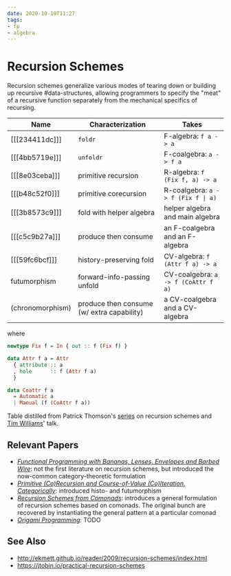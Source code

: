 ```yaml
---
date: 2020-10-19T11:27
tags:
- fp
- algebra
---
```


# Recursion Schemes

Recursion schemes generalize various modes of tearing down or building up
recursive #data-structures, allowing programmers to specify the "meat" of a
recursive function separately from the mechanical specifics of recursing.

| Name | Characterization | Takes
|------|------------------|------
| [[[234411dc]]] | `foldr` | F-algebra: `f a -> a`
| [[[4bb5719e]]] | `unfoldr` | F-coalgebra: `a -> f a`
| [[[8e03ceba]]] | primitive recursion | R-algebra: `f (Fix f, a) -> a`
| [[[b48c52f0]]] | primitive corecursion | R-coalgebra: `a -> f (Fix f \| a)`
| [[[3b8573c9]]] | fold with helper algebra | helper algebra and main algebra
| [[[c5c9b27a]]] | produce then consume | an F-coalgebra and an F-algebra
| [[[59fc6bcf]]] | history-preserving fold | CV-algebra: `f (Attr f a) -> a`
| futumorphism | forward-info-passing unfold | CV-coalgebra: `a -> f (CoAttr f a)`
| (chronomorphism) | produce then consume (w/ extra capability) | a CV-coalgebra and a CV-algebra

where

```haskell
newtype Fix f = In { out :: f (Fix f) }

data Attr f a = Attr
  { attribute :: a
  , hole      :: f (Attr f a)
  }

data Coattr f a
  = Automatic a
  | Manual (f (CoAttr f a))
```

Table distilled from Patrick Thomson's [series] on recursion schemes and [Tim
Williams]' talk.

[series]: https://blog.sumtypeofway.com/posts/recursion-schemes-part-6.html
[Tim Williams]: https://www.youtube.com/watch?v=Zw9KeP3OzpU

## Relevant Papers

- [_Functional Programming with Bananas, Lenses, Envelopes and Barbed
    Wire_][fp]: not the first literature on recursion schemes, but introduced
    the now-common category-theoretic formulation
- [_Primitive (Co)Recursion and Course-of-Value (Co)Iteration,
    Categorically_][corecursion]: introduced histo- and futumorphism
- [_Recursion Schemes from Comonads_][comonad]: introduces a general
    formulation of recursion schemes based on comonads. The original bunch are
    recovered by instantiating the general pattern at a particular comonad
- [_Origami Programming_][origami]: TODO

[fp]: https://ris.utwente.nl/ws/portalfiles/portal/6142047/db-utwente-40501F46.pdf
[corecursion]: https://www.researchgate.net/publication/2237199_Primitive_CoRecursion_and_Course-of-Value_CoIteration_Categorically
[comonad]: https://www.researchgate.net/publication/220673192_Recursion_Schemes_from_Comonads
[origami]: https://www.cs.ox.ac.uk/jeremy.gibbons/publications/origami.pdf

## See Also

- <http://ekmett.github.io/reader/2009/recursion-schemes/index.html>
- <https://jtobin.io/practical-recursion-schemes>
